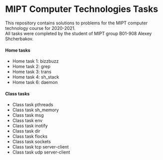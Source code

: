 # MIPT Computer Technologies Tasks

This repository contains solutions to problems for the MIPT computer technology course for 2020-2021. <br>
All tasks were completed by the student of MIPT group B01-908 Alexey Shcherbakov. 

#### Home tasks
* Home task 1: bizzbuzz
* Home task 2: grep
* Home task 3: trans
* Home task 4: sh_stack
* Home task 6: daemon

#### Class tasks
* Class task pthreads
* Class task sh_memory
* Class task msg
* Class task env
* Class task inotify
* Class task dir
* Class task flocks
* Class task sockets
* Class task tcp server-client
* Class task udp server-client
